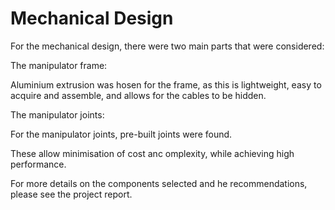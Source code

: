 # Mechanical Design
For the mechanical design, there were two main parts that were considered:

The manipulator frame:

Aluminium extrusion was hosen for the frame, as this is lightweight, easy to acquire and assemble, and allows for the cables to be hidden.

The manipulator joints:

For the manipulator joints, pre-built joints were found.

These allow minimisation of cost anc omplexity, while achieving high performance.

For more details on the components selected and he recommendations, please see the project report.

